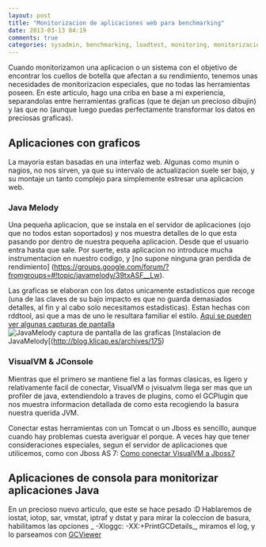 ```yaml
---
layout: post
title: "Monitorizacion de aplicaciones web para benchmarking"
date: 2013-03-13 04:19
comments: true
categories: sysadmin, benchmarking, loadtest, monitoring, monitorizacion, pruebas de carga
---
```


Cuando monitorizamon una aplicacion o un sistema con el objetivo de encontrar los cuellos de botella que afectan a su rendimiento, tenemos unas necesidades de monitorizacion especiales, que no todas las herramientas poseen. En este articulo, hago una criba en base a mi experiencia, separandolas entre herramientas graficas (que te dejan un precioso dibujin) y las que no (aunque luego puedas perfectamente transformar los datos en preciosas graficas).


## Aplicaciones con graficos

La mayoria estan basadas en una interfaz web. Algunas como munin o nagios, no nos sirven, ya que su intervalo de actualizacion suele ser bajo, y su montaje un tanto complejo para simplemente estresar una aplicacion web.

### Java Melody

Una pequeña aplicacion, que se instala en el servidor de aplicaciones (ojo que no todos estan soportados) y nos muestra detalles de lo que esta pasando por dentro de nuestra pequeña aplicacion. Desde que el usuario entra hasta que sale. Por suerte, esta aplicacion no introduce mucha instrumentacion en nuestro codigo, y [no supone ninguna gran perdida de rendimiento] (https://groups.google.com/forum/?fromgroups=#!topic/javamelody/39txASF__Lw).

Las graficas se elaboran con los datos unicamente estadisticos que recoge (una de las claves de su bajo impacto es que no guarda demasiados detalles, al fin y al cabo solo necesitamos estadisticas). Estan hechas con rddtool, asi que a mas de uno le resultara familiar el estilo. [Aqui se pueden ver algunas capturas de pantalla](http://code.google.com/p/javamelody/wiki/Screenshots)
![JavaMelody captura de pantalla de las graficas](http://javamelody.googlecode.com/svn/trunk/javamelody-core/src/site/resources/screenshots/graphs.png "Captura de pantalla de las graficas de javamelody")
[Instalacion de JavaMelody[(http://blog.klicap.es/archives/175)

### VisualVM & JConsole

Mientras que el primero se mantiene fiel a las formas clasicas, es ligero y relativamente facil de conectar, VisualVM o jvisualvm llega ser mas que un profiler de java, extendiendolo a traves de plugins, como el GCPlugin que nos muestra informacion detallada de como esta recogiendo la basura nuestra querida JVM.

Conectar estas herramientas con un Tomcat o un Jboss es sencillo, aunque cuando hay problemas cuesta averiguar el porque. A veces hay que tener consideraciones especiales, segun el servidor de aplicaciones que utilicemos, como con Jboss AS 7: [Como conectar VisualVM a Jboss7](http://juanantonio.fm/xxxxxxxxxxxxxxxxxxxxx) 

## Aplicaciones de consola para monitorizar aplicaciones Java

En un precioso nuevo articulo, que este se hace pesado :D
Hablaremos de iostat, iotop, sar, vmstat, iptraf y dstat
y para mirar la coleccion de basura, habilitamos las opciones _ -Xloggc:<file> -XX:+PrintGCDetails_, miramos el log, y lo parseamos con [GCViewer](http://www.tagtraum.com/gcviewer.html)
